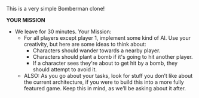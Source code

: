 This is a very simple Bomberman clone!

**YOUR MISSION**
- We leave for 30 minutes. Your Mission:
    - For all players except player 1, implement some kind of AI. Use your creativity, but here are some ideas to think about:
        - Characters should wander towards a nearby player.
        - Characters should plant a bomb if it's going to hit another player.
        - If a character sees they're about to get hit by a bomb, they should attempt to avoid it.
    - ALSO: As you go about your tasks, look for stuff you don’t like about the current architecture, if you were to build this into a more fully featured game. Keep this in mind, as we’ll be asking about it after.